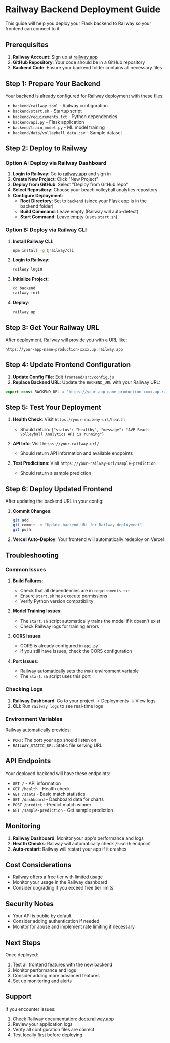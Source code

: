 # Railway Backend Deployment Guide

This guide will help you deploy your Flask backend to Railway so your frontend can connect to it.

## Prerequisites

1. **Railway Account**: Sign up at [railway.app](https://railway.app)
2. **GitHub Repository**: Your code should be in a GitHub repository
3. **Backend Code**: Ensure your backend folder contains all necessary files

## Step 1: Prepare Your Backend

Your backend is already configured for Railway deployment with these files:

- `backend/railway.toml` - Railway configuration
- `backend/start.sh` - Startup script
- `backend/requirements.txt` - Python dependencies
- `backend/api.py` - Flask application
- `backend/train_model.py` - ML model training
- `backend/data/volleyball_data.csv` - Sample dataset

## Step 2: Deploy to Railway

### Option A: Deploy via Railway Dashboard

1. **Login to Railway**: Go to [railway.app](https://railway.app) and sign in
2. **Create New Project**: Click "New Project"
3. **Deploy from GitHub**: Select "Deploy from GitHub repo"
4. **Select Repository**: Choose your beach volleyball analytics repository
5. **Configure Deployment**:
   - **Root Directory**: Set to `backend` (since your Flask app is in the backend folder)
   - **Build Command**: Leave empty (Railway will auto-detect)
   - **Start Command**: Leave empty (uses `start.sh`)

### Option B: Deploy via Railway CLI

1. **Install Railway CLI**:
   ```bash
   npm install -g @railway/cli
   ```

2. **Login to Railway**:
   ```bash
   railway login
   ```

3. **Initialize Project**:
   ```bash
   cd backend
   railway init
   ```

4. **Deploy**:
   ```bash
   railway up
   ```

## Step 3: Get Your Railway URL

After deployment, Railway will provide you with a URL like:
```
https://your-app-name-production-xxxx.up.railway.app
```

## Step 4: Update Frontend Configuration

1. **Update Config File**: Edit `frontend/src/config.js`
2. **Replace Backend URL**: Update the `BACKEND_URL` with your Railway URL:

```javascript
export const BACKEND_URL = 'https://your-app-name-production-xxxx.up.railway.app';
```

## Step 5: Test Your Deployment

1. **Health Check**: Visit `https://your-railway-url/health`
   - Should return: `{"status": "healthy", "message": "AVP Beach Volleyball Analytics API is running"}`

2. **API Info**: Visit `https://your-railway-url/`
   - Should return API information and available endpoints

3. **Test Predictions**: Visit `https://your-railway-url/sample-prediction`
   - Should return a sample prediction

## Step 6: Deploy Updated Frontend

After updating the backend URL in your config:

1. **Commit Changes**:
   ```bash
   git add .
   git commit -m "Update backend URL for Railway deployment"
   git push
   ```

2. **Vercel Auto-Deploy**: Your frontend will automatically redeploy on Vercel

## Troubleshooting

### Common Issues

1. **Build Failures**:
   - Check that all dependencies are in `requirements.txt`
   - Ensure `start.sh` has execute permissions
   - Verify Python version compatibility

2. **Model Training Issues**:
   - The `start.sh` script automatically trains the model if it doesn't exist
   - Check Railway logs for training errors

3. **CORS Issues**:
   - CORS is already configured in `api.py`
   - If you still have issues, check the CORS configuration

4. **Port Issues**:
   - Railway automatically sets the `PORT` environment variable
   - The `start.sh` script uses this port

### Checking Logs

1. **Railway Dashboard**: Go to your project → Deployments → View logs
2. **CLI**: Run `railway logs` to see real-time logs

### Environment Variables

Railway automatically provides:
- `PORT`: The port your app should listen on
- `RAILWAY_STATIC_URL`: Static file serving URL

## API Endpoints

Your deployed backend will have these endpoints:

- `GET /` - API information
- `GET /health` - Health check
- `GET /stats` - Basic match statistics
- `GET /dashboard` - Dashboard data for charts
- `POST /predict` - Predict match winner
- `GET /sample-prediction` - Get sample prediction

## Monitoring

1. **Railway Dashboard**: Monitor your app's performance and logs
2. **Health Checks**: Railway will automatically check `/health` endpoint
3. **Auto-restart**: Railway will restart your app if it crashes

## Cost Considerations

- Railway offers a free tier with limited usage
- Monitor your usage in the Railway dashboard
- Consider upgrading if you exceed free tier limits

## Security Notes

- Your API is public by default
- Consider adding authentication if needed
- Monitor for abuse and implement rate limiting if necessary

## Next Steps

Once deployed:
1. Test all frontend features with the new backend
2. Monitor performance and logs
3. Consider adding more advanced features
4. Set up monitoring and alerts

## Support

If you encounter issues:
1. Check Railway documentation: [docs.railway.app](https://docs.railway.app)
2. Review your application logs
3. Verify all configuration files are correct
4. Test locally first before deploying 